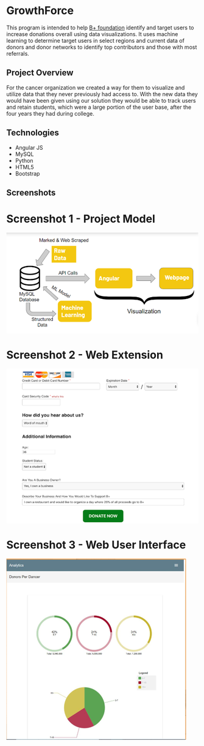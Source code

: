 # GrowthForce

This program is intended to help [B+ foundation](https://bepositive.org) identify and target users to increase donations overall using data visualizations. It uses machine learning to determine target users in select regions and current data of donors and donor networks to identify top contributors and those with most referrals.

## Project Overview

For the cancer organization we created a way for them to visualize and utilize data that they never previously had access to. With the new data they would have been given using our solution they would be able to track users and retain students, which were a large portion of the user base, after the four years they had during college.

## Technologies

+ Angular JS
+ MySQL
+ Python
+ HTML5
+ Bootstrap

## Screenshots

# Screenshot 1 - Project Model
<img src="https://github.com/ajking98/GrowthForce/blob/master/ProjectModel.PNG"
    align="middle"
     alt="Project Model" />
# Screenshot 2 - Web Extension
 <img src="https://github.com/ajking98/GrowthForce/blob/master/WebExtension.PNG"
     align="middle"
      alt="Web Extension" />
# Screenshot 3 - Web User Interface
<img src="https://github.com/ajking98/GrowthForce/blob/master/webUI.PNG"
    align="middle"
     alt="Web User Interface" />
